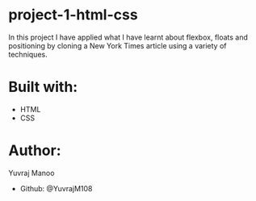 # project-1-html-css
In this project I have applied what I have learnt about flexbox, floats and positioning by cloning a New York Times article using a variety of techniques.

# Built with:
- HTML
- CSS
# Author:
Yuvraj Manoo
- Github: @YuvrajM108
